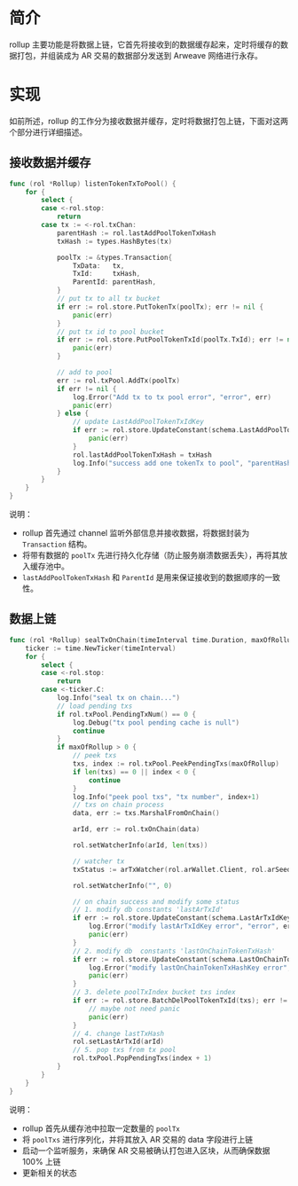 # 简介

rollup 主要功能是将数据上链，它首先将接收到的数据缓存起来，定时将缓存的数据打包，并组装成为 AR 交易的数据部分发送到 Arweave 网络进行永存。

# 实现

如前所述，rollup 的工作分为接收数据并缓存，定时将数据打包上链，下面对这两个部分进行详细描述。

## 接收数据并缓存

```go
func (rol *Rollup) listenTokenTxToPool() {
	for {
		select {
		case <-rol.stop:
			return
		case tx := <-rol.txChan:
			parentHash := rol.lastAddPoolTokenTxHash
			txHash := types.HashBytes(tx)

			poolTx := &types.Transaction{
				TxData:   tx,
				TxId:     txHash,
				ParentId: parentHash,
			}
			// put tx to all tx bucket
			if err := rol.store.PutTokenTx(poolTx); err != nil {
				panic(err)
			}
			// put tx id to pool bucket
			if err := rol.store.PutPoolTokenTxId(poolTx.TxId); err != nil {
				panic(err)
			}

			// add to pool
			err := rol.txPool.AddTx(poolTx)
			if err != nil {
				log.Error("Add tx to tx pool error", "error", err)
				panic(err)
			} else {
				// update LastAddPoolTokenTxIdKey
				if err := rol.store.UpdateConstant(schema.LastAddPoolTokenTxIdKey, []byte(txHash)); err != nil {
					panic(err)
				}
				rol.lastAddPoolTokenTxHash = txHash
				log.Info("success add one tokenTx to pool", "parentHash", parentHash, "tokenTxHash", txHash)
			}
		}
	}
}
```

说明：

- rollup 首先通过 channel 监听外部信息并接收数据，将数据封装为 `Transaction` 结构。
- 将带有数据的 `poolTx` 先进行持久化存储（防止服务崩溃数据丢失），再将其放入缓存池中。
- `lastAddPoolTokenTxHash` 和 `ParentId` 是用来保证接收到的数据顺序的一致性。

## 数据上链

```go
func (rol *Rollup) sealTxOnChain(timeInterval time.Duration, maxOfRollup int) {
	ticker := time.NewTicker(timeInterval)
	for {
		select {
		case <-rol.stop:
			return
		case <-ticker.C:
			log.Info("seal tx on chain...")
			// load pending txs
			if rol.txPool.PendingTxNum() == 0 {
				log.Debug("tx pool pending cache is null")
				continue
			}
			if maxOfRollup > 0 {
				// peek txs
				txs, index := rol.txPool.PeekPendingTxs(maxOfRollup)
				if len(txs) == 0 || index < 0 {
					continue
				}
				log.Info("peek pool txs", "tx number", index+1)
				// txs on chain process
				data, err := txs.MarshalFromOnChain()

				arId, err := rol.txOnChain(data)

				rol.setWatcherInfo(arId, len(txs))

				// watcher tx
				txStatus := arTxWatcher(rol.arWallet.Client, rol.arSeedingCli, arId)

				rol.setWatcherInfo("", 0)

				// on chain success and modify some status
				// 1. modify db constants 'lastArTxId'
				if err := rol.store.UpdateConstant(schema.LastArTxIdKey, []byte(arId)); err != nil {
					log.Error("modify lastArTxIdKey error", "error", err, "newValue", arId)
					panic(err)
				}
				// 2. modify db  constants 'lastOnChainTokenTxHash'
				if err := rol.store.UpdateConstant(schema.LastOnChainTokenTxHashKey, []byte(txs[len(txs)-1].TxId)); err != nil {
					log.Error("modify lastOnChainTokenTxHashKey error", "error", err, "newValue", txs[len(txs)-1].TxId)
					panic(err)
				}
				// 3. delete poolTxIndex bucket txs index
				if err := rol.store.BatchDelPoolTokenTxId(txs); err != nil {
					// maybe not need panic
					panic(err)
				}
				// 4. change lastTxHash
				rol.setLastArTxId(arId)
				// 5. pop txs from tx pool
				rol.txPool.PopPendingTxs(index + 1)
			}
		}
	}
}
```

说明：

- rollup 首先从缓存池中拉取一定数量的 `poolTx`
- 将 `poolTxs` 进行序列化，并将其放入 AR 交易的 data 字段进行上链
- 启动一个监听服务，来确保 AR 交易被确认打包进入区块，从而确保数据 100% 上链
- 更新相关的状态
